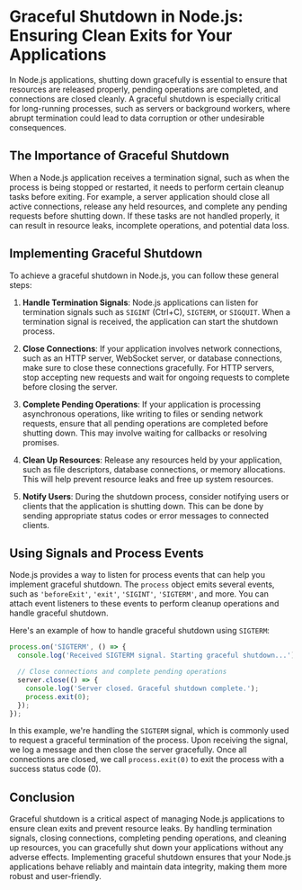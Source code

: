 # Graceful Shutdown in Node.js: Ensuring Clean Exits for Your Applications

In Node.js applications, shutting down gracefully is essential to ensure that resources are released properly, pending operations are completed, and connections are closed cleanly. A graceful shutdown is especially critical for long-running processes, such as servers or background workers, where abrupt termination could lead to data corruption or other undesirable consequences.

## The Importance of Graceful Shutdown

When a Node.js application receives a termination signal, such as when the process is being stopped or restarted, it needs to perform certain cleanup tasks before exiting. For example, a server application should close all active connections, release any held resources, and complete any pending requests before shutting down. If these tasks are not handled properly, it can result in resource leaks, incomplete operations, and potential data loss.

## Implementing Graceful Shutdown

To achieve a graceful shutdown in Node.js, you can follow these general steps:

1. **Handle Termination Signals**: Node.js applications can listen for termination signals such as `SIGINT` (Ctrl+C), `SIGTERM`, or `SIGQUIT`. When a termination signal is received, the application can start the shutdown process.

2. **Close Connections**: If your application involves network connections, such as an HTTP server, WebSocket server, or database connections, make sure to close these connections gracefully. For HTTP servers, stop accepting new requests and wait for ongoing requests to complete before closing the server.

3. **Complete Pending Operations**: If your application is processing asynchronous operations, like writing to files or sending network requests, ensure that all pending operations are completed before shutting down. This may involve waiting for callbacks or resolving promises.

4. **Clean Up Resources**: Release any resources held by your application, such as file descriptors, database connections, or memory allocations. This will help prevent resource leaks and free up system resources.

5. **Notify Users**: During the shutdown process, consider notifying users or clients that the application is shutting down. This can be done by sending appropriate status codes or error messages to connected clients.

## Using Signals and Process Events

Node.js provides a way to listen for process events that can help you implement graceful shutdown. The `process` object emits several events, such as `'beforeExit'`, `'exit'`, `'SIGINT'`, `'SIGTERM'`, and more. You can attach event listeners to these events to perform cleanup operations and handle graceful shutdown.

Here's an example of how to handle graceful shutdown using `SIGTERM`:

```javascript
process.on('SIGTERM', () => {
  console.log('Received SIGTERM signal. Starting graceful shutdown...');

  // Close connections and complete pending operations
  server.close(() => {
    console.log('Server closed. Graceful shutdown complete.');
    process.exit(0);
  });
});
```

In this example, we're handling the `SIGTERM` signal, which is commonly used to request a graceful termination of the process. Upon receiving the signal, we log a message and then close the server gracefully. Once all connections are closed, we call `process.exit(0)` to exit the process with a success status code (0).

## Conclusion

Graceful shutdown is a critical aspect of managing Node.js applications to ensure clean exits and prevent resource leaks. By handling termination signals, closing connections, completing pending operations, and cleaning up resources, you can gracefully shut down your applications without any adverse effects. Implementing graceful shutdown ensures that your Node.js applications behave reliably and maintain data integrity, making them more robust and user-friendly.
